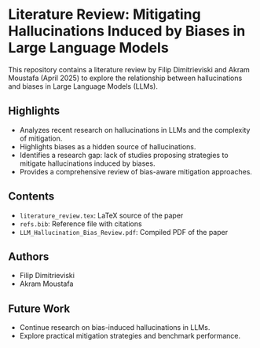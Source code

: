 # Literature Review: Mitigating Hallucinations Induced by Biases in Large Language Models

This repository contains a literature review by Filip Dimitrieviski and Akram Moustafa (April 2025) to explore the relationship between hallucinations and biases in Large Language Models (LLMs).

## Highlights
- Analyzes recent research on hallucinations in LLMs and the complexity of mitigation.
- Highlights biases as a hidden source of hallucinations.
- Identifies a research gap: lack of studies proposing strategies to mitigate hallucinations induced by biases.
- Provides a comprehensive review of bias-aware mitigation approaches.

## Contents
- `literature_review.tex`: LaTeX source of the paper
- `refs.bib`: Reference file with citations
- `LLM_Hallucination_Bias_Review.pdf`: Compiled PDF of the paper

## Authors
- Filip Dimitrieviski
- Akram Moustafa

## Future Work
- Continue research on bias-induced hallucinations in LLMs.
- Explore practical mitigation strategies and benchmark performance.
